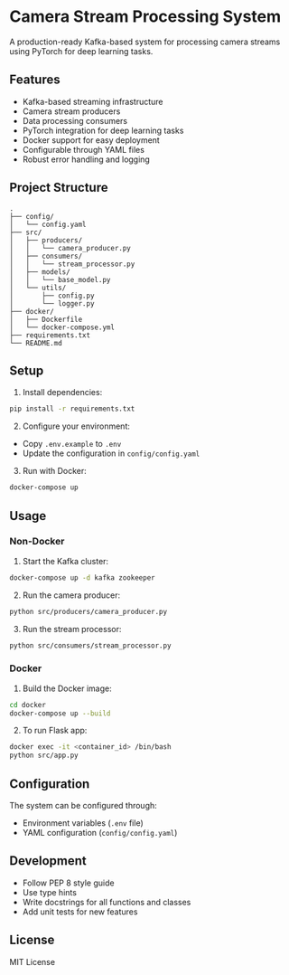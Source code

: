 # Camera Stream Processing System

A production-ready Kafka-based system for processing camera streams using PyTorch for deep learning tasks.

## Features

- Kafka-based streaming infrastructure
- Camera stream producers
- Data processing consumers
- PyTorch integration for deep learning tasks
- Docker support for easy deployment
- Configurable through YAML files
- Robust error handling and logging

## Project Structure

```
.
├── config/
│   └── config.yaml
├── src/
│   ├── producers/
│   │   └── camera_producer.py
│   ├── consumers/
│   │   └── stream_processor.py
│   ├── models/
│   │   └── base_model.py
│   └── utils/
│       ├── config.py
│       └── logger.py
├── docker/
│   ├── Dockerfile
│   └── docker-compose.yml
├── requirements.txt
└── README.md
```

## Setup

1. Install dependencies:
```bash
pip install -r requirements.txt
```

2. Configure your environment:
- Copy `.env.example` to `.env`
- Update the configuration in `config/config.yaml`

3. Run with Docker:
```bash
docker-compose up
```

## Usage

### Non-Docker

1. Start the Kafka cluster:
```bash
docker-compose up -d kafka zookeeper
```

2. Run the camera producer:
```bash
python src/producers/camera_producer.py
```

3. Run the stream processor:
```bash
python src/consumers/stream_processor.py
```

### Docker

1. Build the Docker image:
```bash
cd docker
docker-compose up --build
```

2. To run Flask app:
```bash
docker exec -it <container_id> /bin/bash
python src/app.py
```


## Configuration

The system can be configured through:
- Environment variables (`.env` file)
- YAML configuration (`config/config.yaml`)

## Development

- Follow PEP 8 style guide
- Use type hints
- Write docstrings for all functions and classes
- Add unit tests for new features

## License

MIT License 